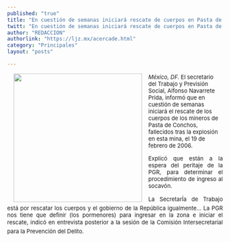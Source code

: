 ```yaml
---
published: "true"
title: "En cuestión de semanas iniciará rescate de cuerpos en Pasta de Conchos: Navarrete"
twitt: "En cuestión de semanas iniciará rescate de cuerpos en Pasta de Conchos: Navarrete"
author: "REDACCION"
authorlink: "https://ljz.mx/acercade.html"
category: "Principales"
layout: "posts"

---
```


<p style="text-align: justify;" />

<img src="http://ljz.mx/images/stories/fotos_junio2013/navarreteprida.jpg" border="0" width="300" style="margin-left: 15px; margin-right: 15px; float: left;" /><span style="font-size: small;"><em>México, DF. </em>El secretario del Trabajo y Previsión Social, Alfonso Navarrete Prida, informó que en cuestión de semanas iniciará el rescate de los cuerpos de los mineros de Pasta de Conchos, fallecidos tras la explosión en esta mina, el 19 de febrero de 2006.</span> <span style="font-size: small;"></span></p> 
<span style="font-size: small;"> </span>

<p style="text-align: justify;">
  <span style="font-size: small;">Explicó que están a la espera del peritaje de la PGR, para determinar el procedimiento de ingreso al socavón.</span>
</p>

<span style="font-size: small;"> </span>

<p style="text-align: justify;">
  <span style="font-size: small;">La SecretarÍa de Trabajo está por rescatar los cuerpos y el gobierno de la República igualmente... La PGR nos tiene que definir (los pormenores) para ingresar en la zona e iniciar el rescate, indicó en entrevista posterior a la sesión de la Comisión Intersecretarial para la Prevención del Delito.</span>
</p>
